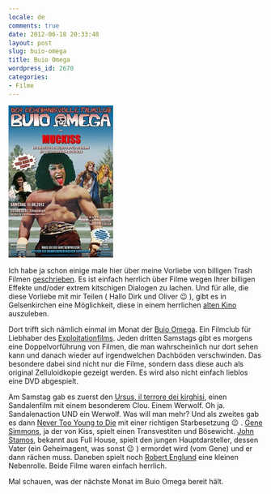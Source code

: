 ```yaml
---
locale: de
comments: true
date: 2012-06-18 20:33:48
layout: post
slug: buio-omega
title: Buio Omega
wordpress_id: 2670
categories:
- Filme
---
```


[![](/images/2012-06-18-buio-omega/Doppelprogrammuckies-207x300.jpeg)](http://www.buioomega.de/) 

Ich habe ja schon einige male hier über meine Vorliebe von billigen Trash
Filmen [geschrieben](http://blog.wannawork.de/2009/06/17/b-movies-future-wars-und-co/).
Es ist einfach herrlich über Filme wegen Ihrer billigen Effekte und/oder extrem
kitschigen Dialogen zu lachen. Und für alle, die diese Vorliebe mit mir Teilen
( Hallo Dirk und Oliver :wink: ), gibt es in Gelsenkirchen eine Möglichkeit, diese
in einem herrlichen [alten Kino](http://www.schauburg-gelsenkirchen.de/)
auszuleben.

Dort trifft sich nämlich einmal im Monat der [Buio Omega](http://www.buioomega.de/).
Ein Filmclub für Liebhaber des
[Exploitationfilms](http://de.wikipedia.org/wiki/Exploitationfilm). Jeden
dritten Samstags gibt es morgens eine Doppelvorführung von Filmen, die man
wahrscheinlich nur dort sehen kann und danach wieder auf irgendwelchen
Dachböden verschwinden. Das besondere dabei sind nicht nur die Filme, sondern
dass diese auch als original Zelluloidkopie gezeigt werden. Es wird also nicht
einfach lieblos eine DVD abgespielt.

Am Samstag gab es zuerst den [Ursus, il terrore dei kirghisi](http://www.imdb.com/title/tt0058712/), 
einen Sandalenfilm mit einem besonderem Clou. Einem Werwolf. Oh ja.
Sandalenaction UND ein Werwolf.  Was will man mehr? Und als zweites gab es dann
[Never Too Young to Die](http://www.imdb.com/title/tt0091621/) mit einer 
richtigen Starbesetzung :wink: . [Gene Simmons](http://de.wikipedia.org/wiki/Gene_Simmons), ja der von Kiss,
spielt einen Transvestiten und Bösewicht. [John Stamos](http://de.wikipedia.org/wiki/John_Stamos), 
bekannt aus Full House, spielt den jungen Hauptdarsteller, dessen Vater (ein
Geheimagent, was sonst :wink: ) ermordet wird (vom Gene) und er dann rächen muss.
Daneben spielt noch [Robert Englund](http://de.wikipedia.org/wiki/Robert_Englund) 
eine kleinen Nebenrolle. Beide Filme waren einfach herrlich.

Mal schauen, was der nächste Monat im Buio Omega bereit hält.
